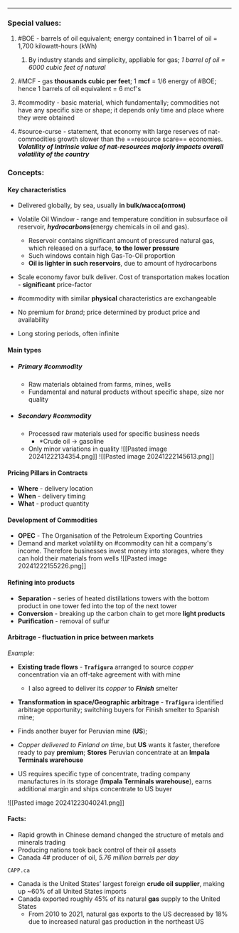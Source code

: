 ***
### Special values:
1. #BOE - barrels of oil equivalent; energy contained in **1** barrel of oil = 1,700 kilowatt-hours (kWh)
	1. By industry stands and simplicity, appliable for gas; *1 barrel of oil = 6000 cubic feet of natural* 
2. #MCF - gas **thousands cubic per feet**; 1 **mcf** = 1/6 energy of #BOE; hence 1 barrels of oil equivalent = 6 mcf's 
3. #commodity - basic material, which fundamentally;  commodities not have any specific size or shape; it depends only time and place where they were obtained

4. #source-curse - statement, that economy with large reserves of nat-commodities growth slower than the ==resource scare== economies. ***Volatility of Intrinsic value of nat-resources majorly impacts overall volatility of the country***   
### Concepts:

#### Key characteristics 
- Delivered globally, by sea, usually **in bulk/масса(оптом)**

- Volatile Oil Window - range and temperature condition in subsurface oil reservoir,  ***hydrocarbons***(energy chemicals in oil and gas). 
	- Reservoir contains significant amount of pressured natural gas, which released on a surface, **to the lower pressure** 
	- Such windows contain high Gas-To-Oil proportion 
	- **Oil is lighter in such reservoirs**, due to amount of hydrocarbons 

- Scale economy favor bulk deliver. Cost of transportation makes location - **significant** price-factor

- #commodity with similar **physical** characteristics are exchangeable

- No premium for *brand*; price determined by product price and availability 

- Long storing periods, often infinite 


#### Main types
- ##### Primary #commodity 
	- Raw materials obtained from farms, mines, wells
	- Fundamental and natural products without specific shape, size nor quality
- ##### Secondary #commodity
	- Processed raw materials used for specific business needs
		- *Crude oil -> gasoline
	* Only minor variations in quality
![[Pasted image 20241222134354.png]]
![[Pasted image 20241222145613.png]]

#### Pricing Pillars in Contracts
- **Where** - delivery location 
- **When** - delivery timing 
- **What** - product quantity 

#### Development of Commodities
- **OPEC** - The Organisation of the Petroleum Exporting Countries
- Demand and market volatility on #commodity can hit a company's income. Therefore businesses invest money into storages, where they can hold their materials from wells 
![[Pasted image 20241222155226.png]]

#### Refining into products 
- **Separation** - series of heated distillations towers with the bottom product in one tower fed into the top of the next tower
- **Conversion** - breaking up the carbon chain to get more **light products** 
- **Purification** - removal of sulfur  

#### Arbitrage - fluctuation in price between markets

*Example:*
- **Existing trade flows** - **`Trafigura`** arranged to source *copper* concentration via an off-take agreement with with mine 
	- I also agreed to deliver its *copper* to ***Finish*** smelter 

- **Transformation in space/Geographic arbitrage** - **`Trafigura`** identified arbitrage opportunity; switching buyers for Finish smelter to Spanish mine; 

- Finds another buyer for Peruvian mine (**US**);  

- *Copper delivered to Finland on time*, but **US** wants it faster, therefore ready to pay **premium**; **Stores** Peruvian concentrate at an **Impala** **Terminals warehouse**

- US requires specific type of concentrate, trading company manufactures in its storage (**Impala** **Terminals warehouse**), earns additional margin and ships concentrate to US buyer 

![[Pasted image 20241223040241.png]]

#### Facts:
- Rapid growth in Chinese demand changed the structure of metals and minerals trading
- Producing nations took back control of their oil assets
- Canada 4# producer of oil, *5.76 million barrels per day*

`CAPP.ca`
- Canada is the United States’ largest foreign **crude oil supplier**, making up ~60% of all United States imports
- Canada exported roughly 45% of its natural **gas** supply to the United States
	- From 2010 to 2021, natural gas exports to the US decreased by 18% due to increased natural gas production in the northeast US